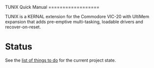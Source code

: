 TUNIX Quick Manual ==================

TUNIX is a KERNAL extension for the Commodore VIC-20 with
UltiMem expansion that adds pre-emptive multi-tasking,
loadable drivers and recover-on-reset.

# Status

See the [list of things to do](TODO.md) for the current
project state.
